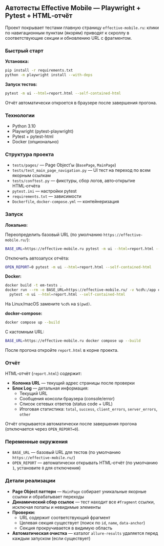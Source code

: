 ## Автотесты Effective Mobile — Playwright + Pytest + HTML‑отчёт

Проект покрывает тестами главную страницу `effective-mobile.ru`: клики по навигационным пунктам (якорям) приводят к скроллу в соответствующие секции и обновлению URL с фрагментом.

### Быстрый старт

**Установка:**
```bash
pip install -r requirements.txt
python -m playwright install --with-deps
```

**Запуск тестов:**
```bash
pytest -m ui --html=report.html --self-contained-html
```

Отчёт автоматически откроется в браузере после завершения прогона.

### Технологии

- Python 3.10
- Playwright (pytest-playwright)
- Pytest + pytest-html
- Docker (опционально)

### Структура проекта

- `tests/pages/` — Page Object'ы (`BasePage`, `MainPage`)
- `tests/test_main_page_navigation.py` — UI тест на переход по всем якорным ссылкам
- `tests/conftest.py` — фикстуры, сбор логов, авто‑открытие HTML‑отчёта
- `pytest.ini` — настройки pytest
- `requirements.txt` — зависимости
- `Dockerfile`, `docker-compose.yml` — контейнеризация

### Запуск

**Локально:**

Переопределить базовый URL (по умолчанию `https://effective-mobile.ru/`):
```bash
BASE_URL=https://effective-mobile.ru pytest -m ui --html=report.html --self-contained-html
```

Отключить автозапуск отчёта:
```bash
OPEN_REPORT=0 pytest -m ui --html=report.html --self-contained-html
```

**Docker:**

```bash
docker build -t em-tests .
docker run --rm -e BASE_URL=https://effective-mobile.ru/ -v %cd%:/app em-tests \
  pytest -m ui --html=report.html --self-contained-html
```

На Linux/macOS замените `%cd%` на `$(pwd)`.

**docker-compose:**

```bash
docker compose up --build
```

С кастомным URL:
```bash
BASE_URL=https://effective-mobile.ru docker compose up --build
```

После прогона откройте `report.html` в корне проекта.

### Отчёт

HTML‑отчёт (`report.html`) содержит:

- **Колонка URL** — текущий адрес страницы после проверки
- **Блок Log** — детальная информация:
  - Текущий URL
  - Сообщения консоли браузера (console/error)
  - Список сетевых ответов (status code + URL)
  - Итоговая статистика: `total`, `success`, `client_errors`, `server_errors`, `other`

Отчёт открывается автоматически после завершения прогона (отключается через `OPEN_REPORT=0`).

### Переменные окружения

- `BASE_URL` — базовый URL для тестов (по умолчанию `https://effective-mobile.ru/`)
- `OPEN_REPORT` — автоматически открывать HTML‑отчёт (по умолчанию `1`, установите `0` для отключения)

### Детали реализации

- **Page Object паттерн** — `MainPage` собирает уникальные якорные ссылки и обрабатывает переходы
- **Динамический сбор ссылок** — тест находит все `#fragment` ссылки, исключая попапы и невидимые элементы
- **Проверки:**
  - URL содержит соответствующий фрагмент
  - Целевая секция существует (поиск по `id`, `name`, `data-anchor`)
  - Секция прокручивается в видимую область
- **Автоматическая очистка** — каталог `allure-results` удаляется перед каждым запуском (если существует)
